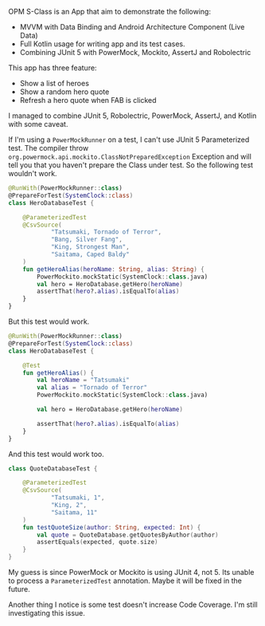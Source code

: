 OPM S-Class is an App that aim to demonstrate the following:

- MVVM with Data Binding and Android Architecture Component (Live Data)
- Full Kotlin usage for writing app and its test cases.
- Combining JUnit 5 with PowerMock, Mockito, AssertJ and Robolectric

This app has three feature:

- Show a list of heroes
- Show a random hero quote
- Refresh a hero quote when FAB is clicked

I managed to combine JUnit 5, Robolectric, PowerMock, AssertJ, and Kotlin with some caveat.

If I'm using a `PowerMockRunner` on a test, I can't use JUnit 5 Parameterized test. The compiler throw `org.powermock.api.mockito.ClassNotPreparedException` Exception and will tell you that you haven't prepare the Class under test. So the following test wouldn't work.

```kotlin
@RunWith(PowerMockRunner::class)
@PrepareForTest(SystemClock::class)
class HeroDatabaseTest {

    @ParameterizedTest
    @CsvSource(
            "Tatsumaki, Tornado of Terror",
            "Bang, Silver Fang",
            "King, Strongest Man",
            "Saitama, Caped Baldy"
    )
    fun getHeroAlias(heroName: String, alias: String) {
        PowerMockito.mockStatic(SystemClock::class.java)
        val hero = HeroDatabase.getHero(heroName)
        assertThat(hero?.alias).isEqualTo(alias)
    }
}
```

But this test would work.

```kotlin
@RunWith(PowerMockRunner::class)
@PrepareForTest(SystemClock::class)
class HeroDatabaseTest {

    @Test
    fun getHeroAlias() {
        val heroName = "Tatsumaki"
        val alias = "Tornado of Terror"
        PowerMockito.mockStatic(SystemClock::class.java)

        val hero = HeroDatabase.getHero(heroName)

        assertThat(hero?.alias).isEqualTo(alias)
    }
}

```

And this test would work too.

```kotlin
class QuoteDatabaseTest {

    @ParameterizedTest
    @CsvSource(
            "Tatsumaki, 1",
            "King, 2",
            "Saitama, 11"
    )
    fun testQuoteSize(author: String, expected: Int) {
        val quote = QuoteDatabase.getQuotesByAuthor(author)
        assertEquals(expected, quote.size)
    }
}
```

My guess is since PowerMock or Mockito is using JUnit 4, not 5. Its unable to process a `ParameterizedTest` annotation. Maybe it will be fixed in the future.

Another thing I notice is some test doesn't increase Code Coverage. I'm still investigating this issue.